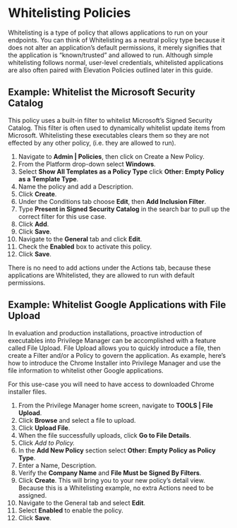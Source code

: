 [title]: # (Whitelisting)
[tags]: # (elevate)
[priority]: # (4210)
# Whitelisting Policies

Whitelisting is a type of policy that allows applications to run on your endpoints. You can think of Whitelisting as a neutral policy type because it does not alter an application’s default permissions, it merely signifies that the application is “known/trusted” and allowed to run. Although simple whitelisting follows normal, user-level credentials, whitelisted applications are also often paired with Elevation Policies outlined later in this guide. 
<!-- TODO insert link for later in this guide -->

## Example: Whitelist the Microsoft Security Catalog

This policy uses a built-in filter to whitelist Microsoft’s Signed Security Catalog. This filter is often used to dynamically whitelist update items from Microsoft.  Whitelisting these executables clears them so they are not effected by any other policy, (i.e. they are allowed to run).

1. Navigate to __Admin | Policies__, then click on Create a New Policy.
1. From the Platform drop-down select __Windows__.
1. Select __Show All Templates as a Policy Type__ click __Other: Empty Policy as a Template Type__.
1. Name the policy and add a Description.
1. Click __Create__.
1. Under the Conditions tab choose __Edit__, then __Add Inclusion Filter__.
1. Type __Present in Signed Security Catalog__ in the search bar to pull up the correct filter for this use case.
1. Click __Add__.
1. Click __Save__.
1. Navigate to the __General__ tab and click __Edit__.
1. Check the __Enabled__ box to activate this policy.
1. Click __Save__.

There is no need to add actions under the Actions tab, because these applications are Whitelisted, they are allowed to run with default permissions.

## Example: Whitelist Google Applications with File Upload

In evaluation and production installations, proactive introduction of executables into Privilege Manager can be accomplished with a feature called File Upload.  File Upload allows you to quickly introduce a file, then create a Filter and/or a Policy to govern the application. As example, here’s how to introduce the Chrome Installer into Privilege Manager and use the file information to whitelist other Google applications.

For this use-case you will need to have access to downloaded Chrome installer files.

1. From the Privilege Manager home screen, navigate to __TOOLS | File Upload__.
1. Click __Browse__ and select a file to upload.
1. Click __Upload File__.
1. When the file successfully uploads, click __Go to File Details__.
1. Click __Add to Policy_._
1. In the __Add New Policy__ section select __Other: Empty Policy as Policy Type__.
1. Enter a Name, Description.
1. Verify the __Company Name__ and __File Must be Signed By Filters__.
1. Click __Create__. This will bring you to your new policy’s detail view. Because this is a Whitelisting example, no extra Actions need to be assigned.  
1. Navigate to the General tab and select __Edit__.
1. Select __Enabled__ to enable the policy.
1. Click __Save__.
